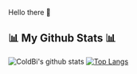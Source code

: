 Hello there 👋
## 📊 My Github Stats 📊
![ColdBi's github stats](https://github-readme-stats.vercel.app/api?username=ColdBio&show_icons=true)
[![Top Langs](https://github-readme-stats.vercel.app/api/top-langs/?username=ColdBio&layout=compact)](https://github.com/anuraghazra/github-readme-stats)
